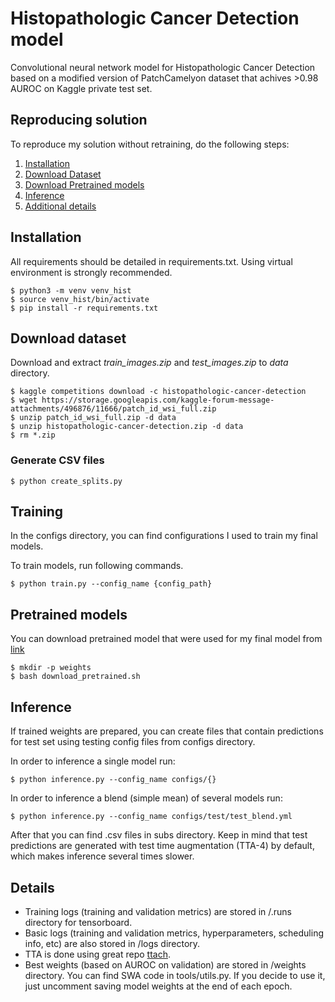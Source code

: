 # Histopathologic Cancer Detection model

Convolutional neural network model for Histopathologic Cancer Detection based on a modified version of PatchCamelyon dataset that achives >0.98 AUROC on Kaggle private test set. 


## Reproducing solution
To reproduce my solution without retraining, do the following steps:
1. [Installation](#installation)
2. [Download Dataset](#download-dataset)
3. [Download Pretrained models](#pretrained-models)
4. [Inference](#inference)
5. [Additional details](#details)

## Installation
All requirements should be detailed in requirements.txt. Using virtual environment is strongly recommended.
```
$ python3 -m venv venv_hist
$ source venv_hist/bin/activate
$ pip install -r requirements.txt
```

## Download dataset
Download and extract *train_images.zip* and *test_images.zip* to *data* directory.
```
$ kaggle competitions download -c histopathologic-cancer-detection
$ wget https://storage.googleapis.com/kaggle-forum-message-attachments/496876/11666/patch_id_wsi_full.zip 
$ unzip patch_id_wsi_full.zip -d data
$ unzip histopathologic-cancer-detection.zip -d data
$ rm *.zip
```

### Generate CSV files
```
$ python create_splits.py
```
## Training
In the configs directory, you can find configurations I used to train my final models.

To train models, run following commands.
```
$ python train.py --config_name {config_path} 
```

## Pretrained models
You can download pretrained model that were used for my final model from [link](https://www.kaggle.com/ivanpan/histopathologic-cancer-detection-weights)
```
$ mkdir -p weights
$ bash download_pretrained.sh
```


## Inference
If trained weights are prepared, you can create files that contain predictions for test set using testing config files from configs directory.

In order to inference a single model run:
```
$ python inference.py --config_name configs/{}
```
In order to inference a blend (simple mean) of several models run:
```
$ python inference.py --config_name configs/test/test_blend.yml
```

After that you can find .csv files in subs directory. Keep in mind that test predictions are generated with test time augmentation (TTA-4) by default, which makes inference several times slower. 

## Details 
- Training logs (training and validation metrics) are stored in /.runs directory for tensorboard. 
- Basic logs (training and validation metrics, hyperparameters, scheduling info, etc) are also stored in /logs directory.
- TTA is done using great repo [ttach](https://github.com/qubvel/ttach).
- Best weights (based on AUROC on validation) are stored in /weights directory. You can find SWA code in tools/utils.py. If you decide to use it, just uncomment saving model weights at the end of each epoch. 
